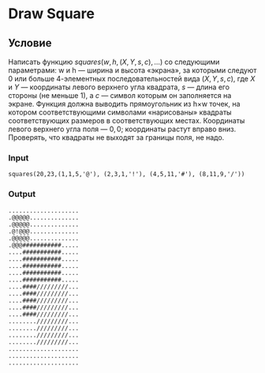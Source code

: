 # Draw Square

## Условие

Написать функцию $squares(w,h,(X,Y,s,c),...)$ со следующими параметрами: w и h — ширина и высота «экрана», за которыми следуют 0 или больше 4-элементных последовательностей вида $(X,Y,s,c)$, где $X$ и $Y$ — координаты левого верхнего угла квадрата, $s$ — длина его стороны (не меньше $1$), а $c$ — символ которым он заполняется на экране. Функция должна выводить прямоугольник из h×w точек, на котором соответствующими символами «нарисованы» квадраты соответствующих размеров в соответствующих местах. Координаты левого верхнего угла поля — $0,0$; координаты растут вправо вниз. Проверять, что квадраты не выходят за границы поля, не надо.

### Input

```
squares(20,23,(1,1,5,'@'), (2,3,1,'!'), (4,5,11,'#'), (8,11,9,'/'))
```

### Output

```
....................
.@@@@@..............
.@@@@@..............
.@!@@@..............
.@@@@@..............
.@@@###########.....
....###########.....
....###########.....
....###########.....
....###########.....
....###########.....
....####/////////...
....####/////////...
....####/////////...
....####/////////...
....####/////////...
......../////////...
......../////////...
......../////////...
......../////////...
....................
....................
....................
```

